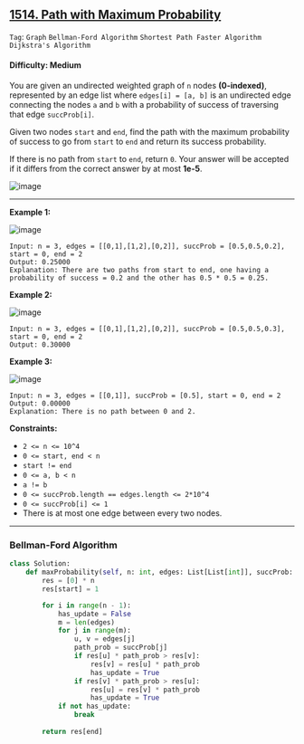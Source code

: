 ## [1514. Path with Maximum Probability](https://leetcode.com/problems/path-with-maximum-probability/)

```Tag```: ```Graph``` ```Bellman-Ford Algorithm``` ```Shortest Path Faster Algorithm``` ```Dijkstra's Algorithm```

#### Difficulty: Medium

You are given an undirected weighted graph of ```n``` nodes __(0-indexed)__, represented by an edge list where ```edges[i] = [a, b]``` is an undirected edge connecting the nodes ```a``` and ```b``` with a probability of success of traversing that edge ```succProb[i]```.

Given two nodes ```start``` and ```end```, find the path with the maximum probability of success to go from ```start``` to ```end``` and return its success probability.

If there is no path from ```start``` to ```end```, return ```0```. Your answer will be accepted if it differs from the correct answer by at most __1e-5__.

![image](https://github.com/quananhle/Python/assets/35042430/164fc9ff-5b41-4bd6-b8b2-7ab9dd747ffd)

---

__Example 1:__

![image](https://assets.leetcode.com/uploads/2019/09/20/1558_ex1.png)
```
Input: n = 3, edges = [[0,1],[1,2],[0,2]], succProb = [0.5,0.5,0.2], start = 0, end = 2
Output: 0.25000
Explanation: There are two paths from start to end, one having a probability of success = 0.2 and the other has 0.5 * 0.5 = 0.25.
```

__Example 2:__

![image](https://assets.leetcode.com/uploads/2019/09/20/1558_ex2.png)
```
Input: n = 3, edges = [[0,1],[1,2],[0,2]], succProb = [0.5,0.5,0.3], start = 0, end = 2
Output: 0.30000
```

__Example 3:__

![image](https://assets.leetcode.com/uploads/2019/09/20/1558_ex3.png)
```
Input: n = 3, edges = [[0,1]], succProb = [0.5], start = 0, end = 2
Output: 0.00000
Explanation: There is no path between 0 and 2.
```

__Constraints:__

- ```2 <= n <= 10^4```
- ```0 <= start, end < n```
- ```start != end```
- ```0 <= a, b < n```
- ```a != b```
- ```0 <= succProb.length == edges.length <= 2*10^4```
- ```0 <= succProb[i] <= 1```
- There is at most one edge between every two nodes.

---

### Bellman-Ford Algorithm

```Python
class Solution:
    def maxProbability(self, n: int, edges: List[List[int]], succProb: List[float], start: int, end: int) -> float:
        res = [0] * n
        res[start] = 1

        for i in range(n - 1):
            has_update = False
            m = len(edges)
            for j in range(m):
                u, v = edges[j]
                path_prob = succProb[j]
                if res[u] * path_prob > res[v]:
                    res[v] = res[u] * path_prob
                    has_update = True
                if res[v] * path_prob > res[u]:
                    res[u] = res[v] * path_prob
                    has_update = True
            if not has_update:
                break
        
        return res[end]
```
